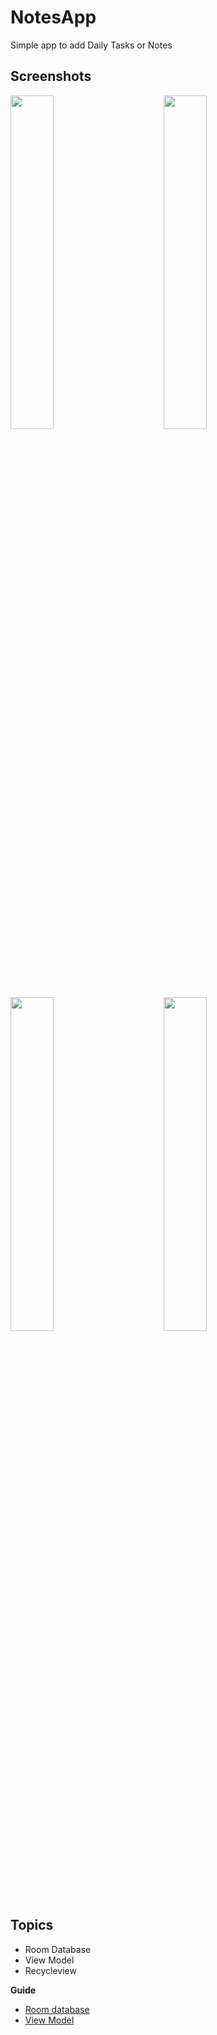 # NotesApp

Simple app to add Daily Tasks or Notes


## Screenshots 
<div>
<img src = "https://user-images.githubusercontent.com/54688005/112855129-d22ff680-90ae-11eb-9e29-2e86f39b165f.jpg" width =37%>
  <img width ="10%"/> 

<img src = "https://user-images.githubusercontent.com/54688005/112855110-cf350600-90ae-11eb-9c27-4af1c309d66c.PNG" width =37%>
  <img width ="10%"/> 
</div>


<div>
<img src = "https://user-images.githubusercontent.com/54688005/112855120-d0663300-90ae-11eb-9baa-426636dbe8c5.PNG" width =37%>
  <img width ="10%"/> 

<img src = "https://user-images.githubusercontent.com/54688005/112855123-d0fec980-90ae-11eb-8aad-1021a1f77c78.PNG" width =37%>
  <img width ="10%"/> 
</div>


## Topics

- Room Database
- View Model 
- Recycleview


**Guide** <br/>
- [Room database](https://developer.android.com/training/data-storage/room)
- [View Model](https://developer.android.com/topic/libraries/architecture/viewmodel)
